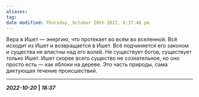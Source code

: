 ```yaml
---
aliases: 
tag: 
date modified: Thursday, October 20th 2022, 6:37:46 pm
---
```

Вера в Ишет — энергию, что протекает во всём во вселенной. Всё исходит из Ишет и возвращается в Ишет. Всё подчиняется его законом и существа не властны над его волей. Не существует богов, существует только Ишет.
Ишет скорее всего существо не сознательное, но оно просто есть — как яблоки на дереве. Это часть природы, сама диктующая течение происшествий. 

___
***2022-10-20*** **|** ***18:37***
 

